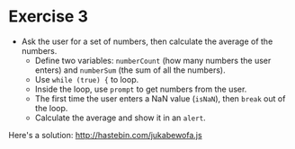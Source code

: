 Exercise 3
==

* Ask the user for a set of numbers, then calculate the average of the numbers.
  * Define two variables: `numberCount` (how many numbers the user enters) and `numberSum` (the sum of all the numbers).
  * Use `while (true) {` to loop.
  * Inside the loop, use `prompt` to get numbers from the user.
  * The first time the user enters a NaN value (`isNaN`), then `break` out of the loop.
  * Calculate the average and show it in an `alert`.

Here's a solution: http://hastebin.com/jukabewofa.js

